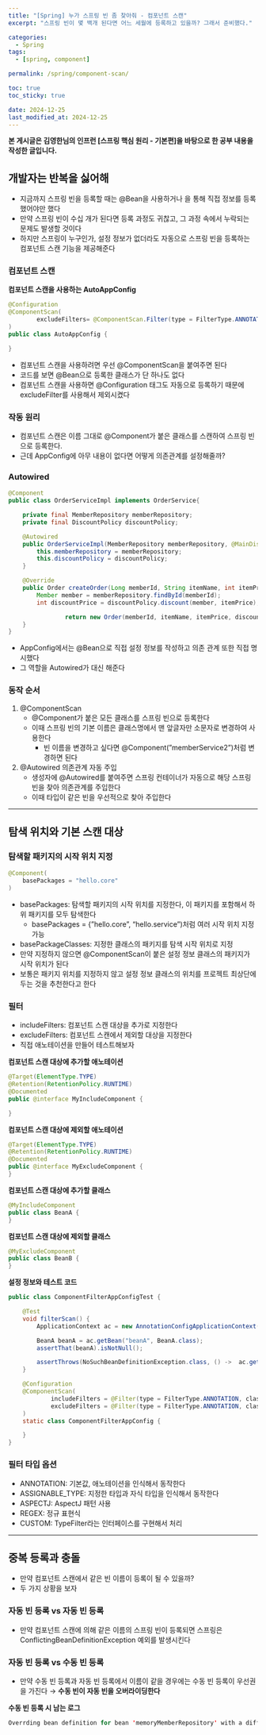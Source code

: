 ```yaml
---
title: "[Spring] 누가 스프링 빈 좀 찾아줘 - 컴포넌트 스캔"
excerpt: "스프링 빈이 몇 백개 된다면 어느 세월에 등록하고 있을까? 그래서 준비했다."

categories:
  - Spring
tags:
  - [spring, component]

permalink: /spring/component-scan/

toc: true
toc_sticky: true

date: 2024-12-25
last_modified_at: 2024-12-25
---
```


**본 게시글은 김영한님의 인프런 [스프링 핵심 원리 - 기본편]을 바탕으로 한 공부 내용을 작성한 글입니다.**

## 개발자는 반복을 싫어해

- 지금까지 스프링 빈을 등록할 때는 @Bean을 사용하거나 <bean>을 통해 직접 정보를 등록했어야만 했다
- 만약 스프링 빈이 수십 개가 된다면 등록 과정도 귀찮고, 그 과정 속에서 누락되는 문제도 발생할 것이다
- 하지만 스프링이 누구인가, 설정 정보가 없더라도 자동으로 스프링 빈을 등록하는 컴포넌트 스캔 기능을 제공해준다

### 컴포넌트 스캔

**컴포넌트 스캔을 사용하는 AutoAppConfig**

```java
@Configuration
@ComponentScan(
        excludeFilters= @ComponentScan.Filter(type = FilterType.ANNOTATION, classes = Configuration.class)
)
public class AutoAppConfig {

}
```

- 컴포넌트 스캔을 사용하려면 우선 @ComponentScan을 붙여주면 된다
- 코드를 보면 @Bean으로 등록한 클래스가 단 하나도 없다
- 컴포넌트 스캔을 사용하면 @Configuration 태그도 자동으로 등록하기 때문에 excludeFilter를 사용해서 제외시켰다

### 작동 원리

- 컴포넌트 스캔은 이름 그대로 @Component가 붙은 클래스를 스캔하여 스프링 빈으로 등록한다.
- 근데 AppConfig에 아무 내용이 없다면 어떻게 의존관계를 설정해줄까?

### Autowired

```java
@Component
public class OrderServiceImpl implements OrderService{

    private final MemberRepository memberRepository;
    private final DiscountPolicy discountPolicy;

    @Autowired
    public OrderServiceImpl(MemberRepository memberRepository, @MainDiscountPolicy DiscountPolicy discountPolicy) {
        this.memberRepository = memberRepository;
        this.discountPolicy = discountPolicy;
    }

    @Override
    public Order createOrder(Long memberId, String itemName, int itemPrice) {
        Member member = memberRepository.findById(memberId);
        int discountPrice = discountPolicy.discount(member, itemPrice);

				return new Order(memberId, itemName, itemPrice, discountPrice);
    }
}
```

- AppConfig에서는 @Bean으로 직접 설정 정보를 작성하고 의존 관계 또한 직접 명시했다
- 그 역할을 Autowired가 대신 해준다

### 동작 순서

1. @ComponentScan
    - @Component가 붙은 모든 클래스를 스프링 빈으로 등록한다
    - 이때 스프링 빈의 기본 이름은 클래스명에서 맨 앞글자만 소문자로 변경하여 사용한다
        - 빈 이름을 변경하고 싶다면 @Component(”memberService2”)처럼 변경하면 된다
2. @Autowired 의존관계 자동 주입
    - 생성자에 @Autowired를 붙여주면 스프링 컨테이너가 자동으로 해당 스프링 빈을 찾아 의존관계를 주입한다
    - 이때 타입이 같은 빈을 우선적으로 찾아 주입한다

---

## 탐색 위치와 기본 스캔 대상

### 탐색할 패키지의 시작 위치 지정

```java
@Component(
	basePackages = "hello.core"
)
```

- basePackages: 탐색할 패키지의 시작 위치를 지정한다, 이 패키지를 포함해서 하위 패키지를 모두 탐색한다
    - basePackages = {”hello.core”, “hello.service”)처럼 여러 시작 위치 지정 가능
- basePackageClasses: 지정한 클래스의 패키지를 탐색 시작 위치로 지정
- 만약 지정하지 않으면 @ComponentScan이 붙은 설정 정보 클래스의 패키지가 시작 위치가 된다
- 보통은 패키지 위치를 지정하지 않고 설정 정보 클래스의 위치를 프로젝트 최상단에 두는 것을 추천한다고 한다

### 필터

- includeFilters: 컴포넌트 스캔 대상을 추가로 지정한다
- excludeFilters: 컴포넌트 스캔에서 제외할 대상을 지정한다
- 직접 애노테이션을 만들어 테스트해보자

**컴포넌트 스캔 대상에 추가할 애노테이션**

```java
@Target(ElementType.TYPE)
@Retention(RetentionPolicy.RUNTIME)
@Documented
public @interface MyIncludeComponent {

}
```

**컴포넌트 스캔 대상에 제외할 애노테이션**

```java
@Target(ElementType.TYPE)
@Retention(RetentionPolicy.RUNTIME)
@Documented
public @interface MyExcludeComponent {
}
```

**컴포넌트 스캔 대상에 추가할 클래스**

```java
@MyIncludeComponent
public class BeanA {
}
```

**컴포넌트 스캔 대상에 제외할 클래스**

```java
@MyExcludeComponent
public class BeanB {
}
```

**설정 정보와 테스트 코드**

```java
public class ComponentFilterAppConfigTest {

    @Test
    void filterScan() {
        ApplicationContext ac = new AnnotationConfigApplicationContext(ComponentFilterAppConfig.class);

        BeanA beanA = ac.getBean("beanA", BeanA.class);
        assertThat(beanA).isNotNull();

        assertThrows(NoSuchBeanDefinitionException.class, () ->  ac.getBean("beanB", BeanB.class));
    }

    @Configuration
    @ComponentScan(
            includeFilters = @Filter(type = FilterType.ANNOTATION, classes = MyIncludeComponent.class),
            excludeFilters = @Filter(type = FilterType.ANNOTATION, classes = MyExcludeComponent.class)
    )
    static class ComponentFilterAppConfig {

    }
}
```

### 필터 타입 옵션

- ANNOTATION: 기본값, 애노테이션을 인식해서 동작한다
- ASSIGNABLE_TYPE: 지정한 타입과 자식 타입을 인식해서 동작한다
- ASPECTJ: AspectJ 패턴 사용
- REGEX: 정규 표현식
- CUSTOM: TypeFilter라는 인터페이스를 구현해서 처리

---

## **중복 등록과 충돌**

- 만약 컴포넌트 스캔에서 같은 빈 이름이 등록이 될 수 있을까?
- 두 가지 상황을 보자

### 자동 빈 등록 vs 자동 빈 등록

- 만약 컴포넌트 스캔에 의해 같은 이름의 스프링 빈이 등록되면 스프링은 ConflictingBeanDefinitionException 예외를 발생시킨다

### 자동 빈 등록 vs 수동 빈 등록

- 만약 수동 빈 등록과 자동 빈 등록에서 이름이 같을 경우에는 수동 빈 등록이 우선권을 가진다
→ **수동 빈이 자동 빈을 오버라이딩한다**

**수동 빈 등록 시 남는 로그**

```java
Overrding bean definition for bean 'memoryMemberRepository' with a different definition: replacing
```